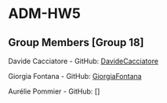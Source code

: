 # ADM-HW5

## Group Members [Group 18]
Davide Cacciatore - GitHub: [DavideCacciatore](https://github.com/DavideCacciatore)
 
Giorgia Fontana - GitHub: [GiorgiaFontana](https://github.com/GiorgiaFontana) 
 
Aurélie Pommier - GitHub: [] 
